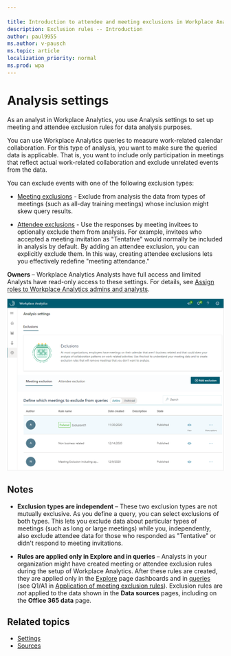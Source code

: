 ```yaml
---

title: Introduction to attendee and meeting exclusions in Workplace Analytics 
description: Exclusion rules -- Introduction   
author: paul9955
ms.author: v-pausch
ms.topic: article
localization_priority: normal 
ms.prod: wpa
---
```


# Analysis settings

As an analyst in Workplace Analytics, you use Analysis settings to set up meeting and attendee exclusion rules for data analysis purposes.

You can use Workplace Analytics queries to measure work-related calendar collaboration. For this type of analysis, you want to make sure the queried data is applicable. That is, you want to include only participation in meetings that reflect actual work-related collaboration and exclude unrelated events from the data.

You can exclude events with one of the following exclusion types:

* [Meeting exclusions](meeting-exclusions-intro.md) - Exclude from analysis the data from types of meetings (such as all-day training meetings) whose inclusion might skew query results.

* [Attendee exclusions](attendee-exclusion-rules.md) - Use the responses by meeting invitees to optionally exclude them from analysis. For example, invitees who accepted a meeting invitation as "Tentative" would normally be included in analysis by default. By adding an attendee exclusion, you can explicitly exclude them. In this way, creating attendee exclusions lets you effectively redefine "meeting attendance."



**Owners** – Workplace Analytics Analysts have full access and limited Analysts have read-only access to these settings. For details, see [Assign roles to Workplace Analytics admins and analysts](../setup/assign-roles-to-wpa-admins.md).

![Analysis settings in Workplace Analytics](../images/WpA/Tutorials/analysis-settings.png)

## Notes

* **Exclusion types are independent** &ndash; These two exclusion types are not mutually exclusive. As you define a query, you can select exclusions of both types. This lets you exclude data about particular types of meetings (such as long or large meetings) while you, independently, also exclude attendee data for those who responded as "Tentative" or didn't respond to meeting invitations.

* **Rules are applied only in Explore and in queries** &ndash; Analysts in your organization might have created meeting or attendee exclusion rules during the setup of Workplace Analytics. After these rules are created, they are applied only in the [Explore](../use/explore-intro.md) page dashboards and in [queries](query-basics.md) (see Q1/A1 in [Application of meeting exclusion rules](meeting-exclusion-concept.md#application-of-meeting-exclusion-rules)). Exclusion rules are _not_ applied to the data shown in the **Data sources** pages, including on the **Office 365 data** page.

## Related topics

* [Settings](../Use/settings.md)
* [Sources](../Use/data-sourcesv2.md)
